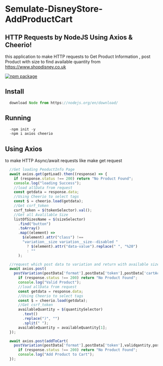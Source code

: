 # Semulate-DisneyStore-AddProductCart
## HTTP Requests by NodeJS Using Axios & Cheerio!

this application to make HTTP requests to Get Product Information , post Product with size to find available quantity from https://www.shopdisney.co.uk 

[![npm package](https://nodei.co/npm/request.png?downloads=true&downloadRank=true&stars=true)](https://nodei.co/npm/request/)

## Install
```js
  download Node from https://nodejs.org/en/download/
```
## Running
```js
  -npm init -y
  -npm i axios cheerio 
```
## Using Axios 
  to make HTTP Async/await requests
  like make get request
  ```js
    //Get loading PeoductInfo Page
    await axios.get(getLoad).then((response) => {
      if (response.status !== 200) return "No Product Found";
      console.log("loading Success");
      //load allData from request
      const getdata = response.data;
      //Using Cheerio to select tags
      const $ = cheerio.load(getdata);
      //Get csrf_token
      csrf_token = $(tokenSelector).val();
      //Get all Avalilable Size
      listOfSizesName = $(sizeSelector)
        .find("button")
        .toArray()
        .map((element) =>
          $(element).attr("class") !==
          "variation__size variation__size--disabled "
            ? $(element).attr("data-value").replace(" ", "%20")
            : ""
        );
  ```
  ```js
    //request which post data to variation and return with available size & quantity 
    await axios.post(
      postVariation(postData['format'],postData['token'],postData['cartAction'],postData['pid'],postData['size'])).then((response) => {
        if (response.status !== 200) return "No Product Found";
        console.log("Valid Product");
        //load allData from request
        const getdata = response.data;
        //Using Cheerio to select tags
        const $ = cheerio.load(getdata);
        //Get csrf_token
        availableQuantity = $(quantitySelector)
          .text()
          .replace(")", "")
          .split(" ");
        availableQuantity = availableQuantity[1];
    });
  ```
  ```js
    await axios.post(addToCart(
      postVariation(postData['format'],postData['token'],validqantity,postData['pid']))).then((response) => {
        if (response.status !== 200) return "No Product Found";
        console.log("Add Product to Cart");
    });
  ```
